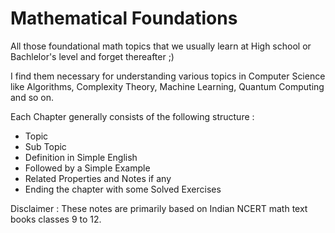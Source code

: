 # Mathematical Foundations
All those foundational math topics that we usually learn at High school or Bachlelor's level and forget thereafter ;)

I find them necessary for understanding various topics in Computer Science like Algorithms, Complexity Theory, Machine Learning, Quantum Computing and so on.
 
Each Chapter generally consists of the following structure : 
 - Topic
 - Sub Topic
 - Definition in Simple English
 - Followed by a Simple Example
 - Related Properties and Notes if any
 - Ending the chapter with some Solved Exercises

Disclaimer : These notes are primarily based on Indian NCERT math text books classes 9 to 12.
